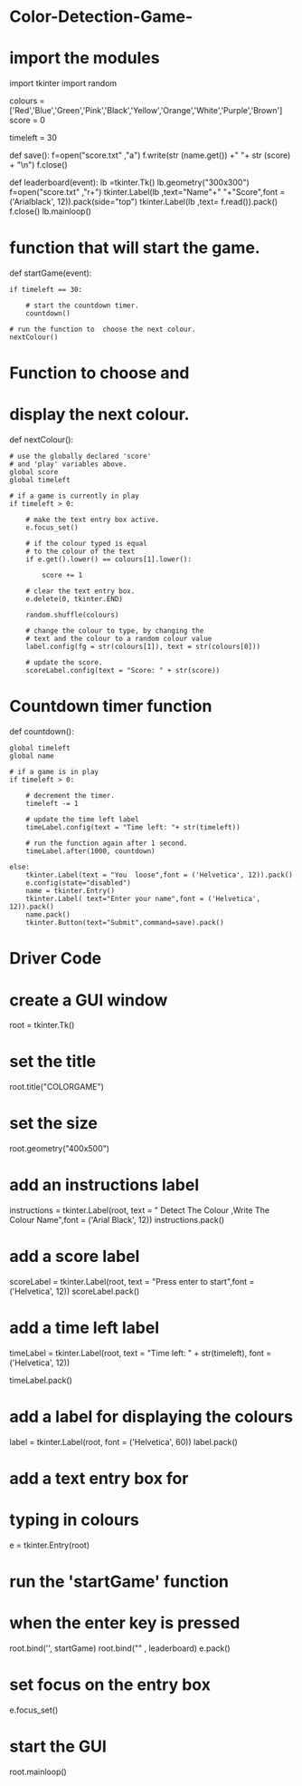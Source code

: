 # Color-Detection-Game-

# import the modules
import tkinter
import random

colours = ['Red','Blue','Green','Pink','Black','Yellow','Orange','White','Purple','Brown']
score = 0

timeleft = 30

def save():
        f=open("score.txt" ,"a")
        f.write(str (name.get()) +"     "+ str (score) + "\n")
        f.close()

def leaderboard(event):
        lb =tkinter.Tk()
        lb.geometry("300x300")
        f=open("score.txt" ,"r+")
        tkinter.Label(lb ,text="Name"+"   "+"Score",font = ('Arialblack', 12)).pack(side="top")
        tkinter.Label(lb ,text= f.read()).pack()
        f.close()
        lb.mainloop()
        

# function that will start the game.
def startGame(event):
    
    if timeleft == 30:
        
        # start the countdown timer.
        countdown()
        
    # run the function to  choose the next colour.
    nextColour()

# Function to choose and
# display the next colour.
def nextColour():

    # use the globally declared 'score'
    # and 'play' variables above.
    global score
    global timeleft

    # if a game is currently in play
    if timeleft > 0:

        # make the text entry box active.
        e.focus_set()

        # if the colour typed is equal
        # to the colour of the text
        if e.get().lower() == colours[1].lower():
            
            score += 1

        # clear the text entry box.
        e.delete(0, tkinter.END)
        
        random.shuffle(colours)
        
        # change the colour to type, by changing the
        # text and the colour to a random colour value
        label.config(fg = str(colours[1]), text = str(colours[0]))
        
        # update the score.
        scoreLabel.config(text = "Score: " + str(score))


# Countdown timer function
def countdown():

    global timeleft
    global name

    # if a game is in play
    if timeleft > 0:

        # decrement the timer.
        timeleft -= 1
        
        # update the time left label
        timeLabel.config(text = "Time left: "+ str(timeleft))
                                
        # run the function again after 1 second.
        timeLabel.after(1000, countdown)

    else:
        tkinter.Label(text = "You  loose",font = ('Helvetica', 12)).pack()
        e.config(state="disabled")
        name = tkinter.Entry()
        tkinter.Label( text="Enter your name",font = ('Helvetica', 12)).pack()
        name.pack()
        tkinter.Button(text="Submit",command=save).pack()
        
# Driver Code

# create a GUI window
root = tkinter.Tk()

# set the title
root.title("COLORGAME")

# set the size
root.geometry("400x500")

# add an instructions label
instructions = tkinter.Label(root, text = " Detect The Colour ,Write The Colour Name",font = ('Arial Black', 12))
instructions.pack()

# add a score label
scoreLabel = tkinter.Label(root, text = "Press enter to start",font = ('Helvetica', 12))
scoreLabel.pack()

# add a time left label
timeLabel = tkinter.Label(root, text = "Time left: " + str(timeleft), font = ('Helvetica', 12))
                
timeLabel.pack()

# add a label for displaying the colours
label = tkinter.Label(root, font = ('Helvetica', 60))
label.pack()

# add a text entry box for
# typing in colours
e = tkinter.Entry(root)

# run the 'startGame' function
# when the enter key is pressed
root.bind('<Return>', startGame)
root.bind("<space>" , leaderboard)
e.pack()

# set focus on the entry box
e.focus_set()

# start the GUI
root.mainloop()
